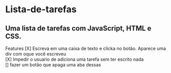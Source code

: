 # Lista-de-tarefas
## Uma lista de tarefas com JavaScript, HTML e CSS.

Features 
[X] Escreva em uma caixa de texto e clicka no botão. Aparece uma div com oque você escreveu </br>
[X] Impedir o usuario de adiciona uma tarefa sem ter escrito nada</br>
[]  fazer um botão que apaga uma aba dessas </br>

